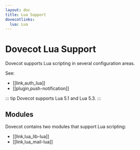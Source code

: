 ```yaml
---
layout: doc
title: Lua Support
dovecotlinks:
  lua: Lua
---
```


# Dovecot Lua Support

Dovecot supports Lua scripting in several configuration areas.

See:

* [[link,auth_lua]]
* [[plugin,push-notification]]

::: tip
Dovecot supports Lua 5.1 and Lua 5.3.
:::

## Modules

Dovecot contains two modules that support Lua scripting:

* [[link,lua_lib-lua]]
* [[link,lua_mail-lua]]
